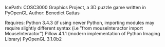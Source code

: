 IcePath: COSC3000 Graphics Project, a 3D puzzle game written in PyOpenGL
Author: Benedict Gattas

Requires:
Python 3.4.3 (if using newer Python, importing modules may require slightly different syntax (i.e "from mouseInteractor import MouseInteractor")
Pillow 4.1.1 (modern implementation of Python Imaging Library)
PyOpenGL 3.1.0b2